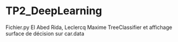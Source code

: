 # TP2_DeepLearning

Fichier.py El Abed Rida, Leclercq Maxime
TreeClassifier et affichage surface de décision sur car.data
